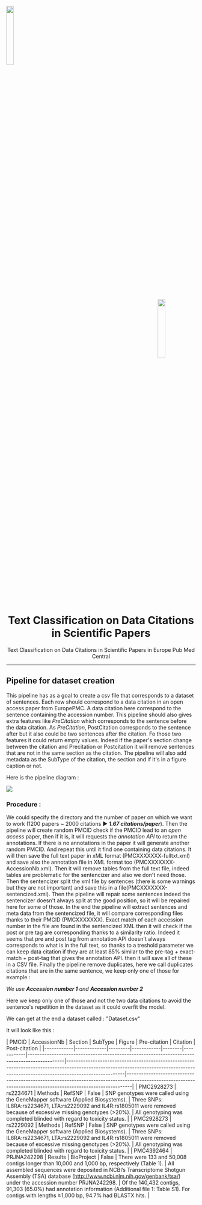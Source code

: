 <a name="top"></a>
<div class="row">
  <div class="column">
    <img align="left" width="20%" height="20%" src="https://github.com/0AlphaZero0/Sentiment-Analysis-EuropePMC/blob/master/Logbook%20%26%20Notes/EMBL-EBI-logo.png">
  </div>
  <div class="column">
    <img align="right" width="20%" height="20%" src="https://github.com/0AlphaZero0/Sentiment-Analysis-EuropePMC/blob/master/Logbook%20%26%20Notes/europepmc.png">
  </div>
</div>
&nbsp;  &nbsp;  &nbsp;  
<h1 align="center">Text Classification on Data Citations in Scientific Papers</h1>
<p align="center">Text Classification on Data Citations in Scientific Papers in Europe Pub Med Central</p>

______________________________________________________________________

## Pipeline for dataset creation

This pipeline has as a goal to create a csv file that corresponds to a dataset of sentences. Each row should correspond to a data citation in an open access paper from EuropePMC. A data citation here correspond to the sentence containing the accession number. This pipeline should also gives extra features like *PreCitation* which corresponds to the sentence before the data citation. As *PreCitation*, PostCitation corresponds to the sentence after but it also could be two sentences after the citation. Fo those two features it could return empty values. Indeed if the paper's section change between the citation and Precitation or Postcitation it will remove sentences that are not in the same section as the citation. 
The pipeline will also add metadata as the SubType of the citation, the section and if it's in a figure caption or not.

Here is the pipeline diagram :

![](https://github.com/0AlphaZero0/Text-Classification-Data-Citation-EuropePMC/blob/master/PipelineDatasetCreation/ExtractDataCitations.png)

### Procedure :

We could specify the directory and the number of paper on which we want to work (1200 papers ~ 2000 citations :arrow_forward: ***1.67 citations/paper***). Then the pipeline will create random PMCID check if the PMCID lead to an *open access* paper, then if it is, it will requests the *annotation API* to return the annotations. If there is no annotations in the paper it will generate another random PMCID. And repeat this until it find one containing data citations. It will then save the full text paper in xML format (PMCXXXXXXX-fulltxt.xml) and save also the annotation file in XML format too (PMCXXXXXXX-AccessionNb.xml). Then it will remove tables from the full text file, indeed tables are problematic for the sentencizer and also we don't need those. Then the sentencizer split the xml file by sentences (there is some warnings but they are not important) and save this in a file(PMCXXXXXXX-sentencized.xml). Then the pipeline will repair some sentences indeed the sentencizer doesn't always split at the good position, so it will be repaired here for some of those. In the end the pipeline will extract sentences and meta data from the sentencized file, it will compare corresponding files thanks to their PMCID (PMCXXXXXXX). Exact match of each accession number in the file are found in the sentencized XML then it will check if the post or pre tag are corresponding thanks to a similarity ratio. Indeed it seems that pre and post tag from annotation API doesn't always corresponds to what is in the full text, so thanks to a treshold parameter we can keep data citation if they are at least 85% similar to the pre-tag + exact-match + post-tag that gives the annotation API.
then it will save all of these in a CSV file. Finally the pipeline remove duplicates, here we call duplicates citations that are in the same sentence, we keep only one of those for example :

*We use **Accession number 1**  and **Accession number 2***

Here we keep only one of those and not the two data citations to avoid the sentence's repetition in the dataset as it could overfit the model.

We can get at the end a dataset called : "Dataset.csv"

It will look like this :

| PMCID      | AccessionNb | Section | SubType    | Figure | Pre-citation                                                                                | Citation                                                                                                                                                                           | Post-citation                                                                                                                                                |
|------------|-------------|---------|------------|--------|------------|---------------------------------------------------------------------------------------------|------------------------------------------------------------------------------------------------------------------------------------------------------------------------------------|--------------------------------------------------------------------------------------------------------------------------------------------------------------|
| PMC2928273 | rs2234671   | Methods | RefSNP     | False  | SNP genotypes were called using the GeneMapper software (Applied Biosystems).               | Three SNPs: IL8RA:rs2234671, LTA:rs2229092 and IL4R:rs1805011 were removed because of excessive missing genotypes (>20%).                                                          | All genotyping was completed blinded with regard to toxicity status.                                                                                         |
| PMC2928273 | rs2229092   | Methods | RefSNP     | False  | SNP genotypes were called using the GeneMapper software (Applied Biosystems).               | Three SNPs: IL8RA:rs2234671, LTA:rs2229092 and IL4R:rs1805011 were removed because of excessive missing genotypes (>20%).                                                          | All genotyping was completed blinded with regard to toxicity status.                                                                                         |
| PMC4392464 | PRJNA242298 | Results | BioProject | False  | There were 133 and 50,008 contigs longer than 10,000 and 1,000 bp, respectively (Table 1).  | All assembled sequences were deposited in NCBI’s Transcriptome Shotgun Assembly (TSA) database (http://www.ncbi.nlm.nih.gov/genbank/tsa/) under the accession number PRJNA242298.  | Of the 140,432 contigs, 91,303 (65.0%) had annotation information (Additional file 1: Table S1). For contigs with lengths ≥1,000 bp, 94.7% had BLASTX hits.  |
